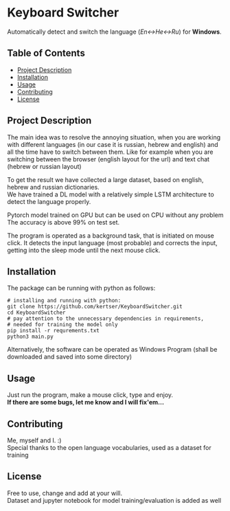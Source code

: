 # Keyboard Switcher

Automatically detect and switch the language (_En<->He<->Ru_) for **Windows**.

## Table of Contents
- [Project Description](#project-description)
- [Installation](#installation)
- [Usage](#usage)
- [Contributing](#contributing)
- [License](#license)

## Project Description
The main idea was to resolve the annoying situation, when you are working with different
languages (in our case it is russian, hebrew and english) and all the time have to switch between
them. Like for example when you are switching between the browser (english layout for the url) 
and text chat (hebrew or russian layout)<br>

To get the result we have collected a large dataset, based on english, hebrew and russian dictionaries.<br>
We have trained a DL model with a relatively simple LSTM architecture to detect the 
language properly.<br>

Pytorch model trained on GPU but can be used on CPU without any problem<br>
The accuracy is above 99% on test set.

The program is operated as a background task, that is initiated on mouse click.
It detects the input language (most probable) and corrects the input, getting into
the sleep mode until the next mouse click.

## Installation

The package can be running with python as follows:
```
# installing and running with python:
git clone https://github.com/kertser/KeyboardSwitcher.git
cd KeyboardSwitcher
# pay attention to the unnecessary dependencies in requirements, 
# needed for training the model only
pip install -r requrements.txt
python3 main.py
```
Alternatively, the software can be operated as Windows Program
(shall be downloaded and saved into some directory)

## Usage
Just run the program, make a mouse click, type and enjoy.<br>
**If there are some bugs, let me know and I will fix'em...**

## Contributing

Me, myself and I. :) <br>
Special thanks to the open language vocabularies, used as a dataset for training

## License
Free to use, change and add at your will.<br>
Dataset and jupyter notebook for model training/evaluation is added as well
